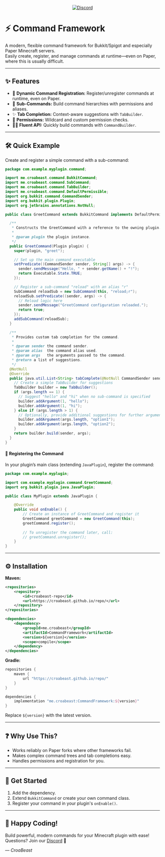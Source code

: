 <p align="center">
    <a href="https://discord.com/invite/gzzhVqgy3b" alt="Support Server">
        <img alt="Discord" src="https://img.shields.io/discord/826555143398752286?style=for-the-badge&logo=discord&label=Support%20Server&color=635aea">
    </a>
</p>

# ⚡ Command Framework

A modern, flexible command framework for Bukkit/Spigot and especially Paper Minecraft servers.  
Easily create, register, and manage commands at runtime—even on Paper, where this is usually difficult.

---

## ✨ Features

- 🔄 **Dynamic Command Registration:** Register/unregister commands at runtime, even on Paper.
- 🌳 **Sub-Commands:** Build command hierarchies with permissions and aliases.
- ✨ **Tab Completion:** Context-aware suggestions with `TabBuilder`.
- 🔐 **Permissions:** Wildcard and custom permission checks.
- 🧑‍💻 **Fluent API:** Quickly build commands with `CommandBuilder`.

---

## 🛠️ Quick Example

Create and register a simple command with a sub-command:

```java
package com.example.myplugin.command;

import me.croabeast.command.BukkitCommand;
import me.croabeast.command.SubCommand;
import me.croabeast.command.TabBuilder;
import me.croabeast.command.DefaultPermissible;
import org.bukkit.command.CommandSender;
import org.bukkit.plugin.Plugin;
import org.jetbrains.annotations.NotNull;

public class GreetCommand extends BukkitCommand implements DefaultPermissible {

  /**
   * Constructs the GreetCommand with a reference to the owning plugin.
   *
   * @param plugin the plugin instance.
   */
  public GreetCommand(Plugin plugin) {
    super(plugin, "greet");

    // Set up the main command executable
    setPredicate((CommandSender sender, String[] args) -> {
      sender.sendMessage("Hello, " + sender.getName() + "!");
      return Executable.State.TRUE;
    });

    // Register a sub-command "reload" with an alias "r"
    SubCommand reloadSub = new SubCommand(this, "reload;r");
    reloadSub.setPredicate((sender, args) -> {
      // Reload logic here
      sender.sendMessage("GreetCommand configuration reloaded.");
      return true;
    });
    addSubCommand(reloadSub);
  }

  /**
   * Provides custom tab completion for the command.
   *
   * @param sender the command sender.
   * @param alias  the command alias used.
   * @param args   the arguments passed to the command.
   * @return a list of suggestions.
   */
  @NotNull
  @Override
  public java.util.List<String> tabComplete(@NotNull CommandSender sender, @NotNull String alias, String[] args) {
    // Create a simple TabBuilder for suggestions
    TabBuilder builder = new TabBuilder();
    if (args.length == 1) {
      // Suggest "hello" and "hi" when no sub-command is specified
      builder.addArgument(1, "hello");
      builder.addArgument(1, "hi");
    } else if (args.length > 1) {
      // Optionally, provide additional suggestions for further arguments
      builder.addArgument(args.length, "option1");
      builder.addArgument(args.length, "option2");
    }
    return builder.build(sender, args);
  }
}
```

#### 📝 Registering the Command

In your plugin’s main class (extending `JavaPlugin`), register the command:

```java
package com.example.myplugin;

import com.example.myplugin.command.GreetCommand;
import org.bukkit.plugin.java.JavaPlugin;

public class MyPlugin extends JavaPlugin {

    @Override
    public void onEnable() {
        // Create an instance of GreetCommand and register it
        GreetCommand greetCommand = new GreetCommand(this);
        greetCommand.register();
        
        // To unregister the command later, call:
        // greetCommand.unregister();
    }
}
```

---

## ⚙️ Installation

**Maven:**
```xml
<repositories>
    <repository>
        <id>croabeast-repo</id>
        <url>https://croabeast.github.io/repo/</url>
    </repository>
</repositories>

<dependencies>
    <dependency>
        <groupId>me.croabeast</groupId>
        <artifactId>CommandFramework</artifactId>
        <version>${version}</version>
        <scope>compile</scope>
    </dependency>
</dependencies>
```

**Gradle:**
```groovy
repositories {
    maven {
        url "https://croabeast.github.io/repo/"
    }
}

dependencies {
    implementation "me.croabeast:CommandFramework:${version}"
}
```

Replace `${version}` with the latest version.

---

## ❓ Why Use This?

- Works reliably on Paper forks where other frameworks fail.
- Makes complex command trees and tab completions easy.
- Handles permissions and registration for you.

---

## 🚀 Get Started

1. Add the dependency.
2. Extend `BukkitCommand` or create your own command class.
3. Register your command in your plugin's `onEnable()`.

---

## 🎉 Happy Coding!

Build powerful, modern commands for your Minecraft plugin with ease!  
Questions? Join our [Discord](https://discord.com/invite/gzzhVqgy3b) 💬

— *CroaBeast*
